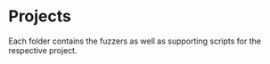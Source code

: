 # Projects
Each folder contains the fuzzers as well as supporting scripts for the respective project.
